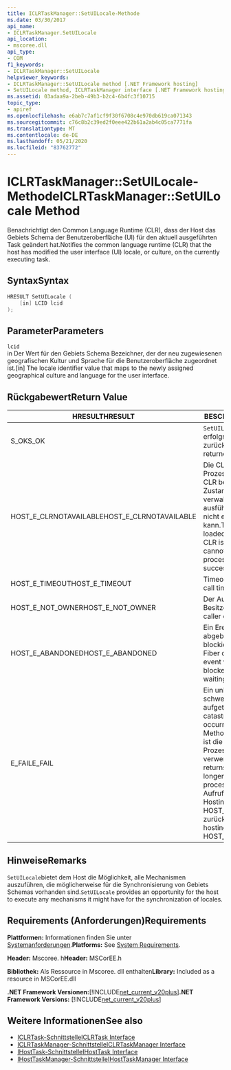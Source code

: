 ```yaml
---
title: ICLRTaskManager::SetUILocale-Methode
ms.date: 03/30/2017
api_name:
- ICLRTaskManager.SetUILocale
api_location:
- mscoree.dll
api_type:
- COM
f1_keywords:
- ICLRTaskManager::SetUILocale
helpviewer_keywords:
- ICLRTaskManager::SetUILocale method [.NET Framework hosting]
- SetUILocale method, ICLRTaskManager interface [.NET Framework hosting]
ms.assetid: 03adaa9a-2beb-49b3-b2c4-6b4fc3f10715
topic_type:
- apiref
ms.openlocfilehash: e6ab7c7af1cf9f30f6708c4e970db619ca071343
ms.sourcegitcommit: c76c8b2c39ed2f0eee422b61a2ab4c05ca7771fa
ms.translationtype: MT
ms.contentlocale: de-DE
ms.lasthandoff: 05/21/2020
ms.locfileid: "83762772"
---
```

# <a name="iclrtaskmanagersetuilocale-method"></a><span data-ttu-id="ad750-102">ICLRTaskManager::SetUILocale-Methode</span><span class="sxs-lookup"><span data-stu-id="ad750-102">ICLRTaskManager::SetUILocale Method</span></span>
<span data-ttu-id="ad750-103">Benachrichtigt den Common Language Runtime (CLR), dass der Host das Gebiets Schema der Benutzeroberfläche (UI) für den aktuell ausgeführten Task geändert hat.</span><span class="sxs-lookup"><span data-stu-id="ad750-103">Notifies the common language runtime (CLR) that the host has modified the user interface (UI) locale, or culture, on the currently executing task.</span></span>  
  
## <a name="syntax"></a><span data-ttu-id="ad750-104">Syntax</span><span class="sxs-lookup"><span data-stu-id="ad750-104">Syntax</span></span>  
  
```cpp  
HRESULT SetUILocale (  
    [in] LCID lcid  
);  
```  
  
## <a name="parameters"></a><span data-ttu-id="ad750-105">Parameter</span><span class="sxs-lookup"><span data-stu-id="ad750-105">Parameters</span></span>  
 `lcid`  
 <span data-ttu-id="ad750-106">in Der Wert für den Gebiets Schema Bezeichner, der der neu zugewiesenen geografischen Kultur und Sprache für die Benutzeroberfläche zugeordnet ist.</span><span class="sxs-lookup"><span data-stu-id="ad750-106">[in] The locale identifier value that maps to the newly assigned geographical culture and language for the user interface.</span></span>  
  
## <a name="return-value"></a><span data-ttu-id="ad750-107">Rückgabewert</span><span class="sxs-lookup"><span data-stu-id="ad750-107">Return Value</span></span>  
  
|<span data-ttu-id="ad750-108">HRESULT</span><span class="sxs-lookup"><span data-stu-id="ad750-108">HRESULT</span></span>|<span data-ttu-id="ad750-109">BESCHREIBUNG</span><span class="sxs-lookup"><span data-stu-id="ad750-109">Description</span></span>|  
|-------------|-----------------|  
|<span data-ttu-id="ad750-110">S_OK</span><span class="sxs-lookup"><span data-stu-id="ad750-110">S_OK</span></span>|<span data-ttu-id="ad750-111">`SetUILocale`wurde erfolgreich zurückgegeben.</span><span class="sxs-lookup"><span data-stu-id="ad750-111">`SetUILocale` returned successfully.</span></span>|  
|<span data-ttu-id="ad750-112">HOST_E_CLRNOTAVAILABLE</span><span class="sxs-lookup"><span data-stu-id="ad750-112">HOST_E_CLRNOTAVAILABLE</span></span>|<span data-ttu-id="ad750-113">Die CLR wurde nicht in einen Prozess geladen, oder die CLR befindet sich in einem Zustand, in dem Sie verwalteten Code nicht ausführen oder den-Befehl nicht erfolgreich verarbeiten kann.</span><span class="sxs-lookup"><span data-stu-id="ad750-113">The CLR has not been loaded into a process, or the CLR is in a state in which it cannot run managed code or process the call successfully.</span></span>|  
|<span data-ttu-id="ad750-114">HOST_E_TIMEOUT</span><span class="sxs-lookup"><span data-stu-id="ad750-114">HOST_E_TIMEOUT</span></span>|<span data-ttu-id="ad750-115">Timeout des Aufrufes.</span><span class="sxs-lookup"><span data-stu-id="ad750-115">The call timed out.</span></span>|  
|<span data-ttu-id="ad750-116">HOST_E_NOT_OWNER</span><span class="sxs-lookup"><span data-stu-id="ad750-116">HOST_E_NOT_OWNER</span></span>|<span data-ttu-id="ad750-117">Der Aufrufer ist nicht Besitzer der Sperre.</span><span class="sxs-lookup"><span data-stu-id="ad750-117">The caller does not own the lock.</span></span>|  
|<span data-ttu-id="ad750-118">HOST_E_ABANDONED</span><span class="sxs-lookup"><span data-stu-id="ad750-118">HOST_E_ABANDONED</span></span>|<span data-ttu-id="ad750-119">Ein Ereignis wurde abgebrochen, während ein blockierter Thread oder eine Fiber darauf wartete.</span><span class="sxs-lookup"><span data-stu-id="ad750-119">An event was canceled while a blocked thread or fiber was waiting on it.</span></span>|  
|<span data-ttu-id="ad750-120">E_FAIL</span><span class="sxs-lookup"><span data-stu-id="ad750-120">E_FAIL</span></span>|<span data-ttu-id="ad750-121">Ein unbekannter schwerwiegender Fehler ist aufgetreten.</span><span class="sxs-lookup"><span data-stu-id="ad750-121">An unknown catastrophic failure occurred.</span></span> <span data-ttu-id="ad750-122">Wenn eine Methode E_FAIL zurückgibt, ist die CLR innerhalb des Prozesses nicht mehr verwendbar.</span><span class="sxs-lookup"><span data-stu-id="ad750-122">When a method returns E_FAIL, the CLR is no longer usable within the process.</span></span> <span data-ttu-id="ad750-123">Nachfolgende Aufrufe von Hostingmethoden geben HOST_E_CLRNOTAVAILABLE zurück.</span><span class="sxs-lookup"><span data-stu-id="ad750-123">Subsequent calls to hosting methods return HOST_E_CLRNOTAVAILABLE.</span></span>|  
  
## <a name="remarks"></a><span data-ttu-id="ad750-124">Hinweise</span><span class="sxs-lookup"><span data-stu-id="ad750-124">Remarks</span></span>  
 <span data-ttu-id="ad750-125">`SetUILocale`bietet dem Host die Möglichkeit, alle Mechanismen auszuführen, die möglicherweise für die Synchronisierung von Gebiets Schemas vorhanden sind.</span><span class="sxs-lookup"><span data-stu-id="ad750-125">`SetUILocale` provides an opportunity for the host to execute any mechanisms it might have for the synchronization of locales.</span></span>  
  
## <a name="requirements"></a><span data-ttu-id="ad750-126">Requirements (Anforderungen)</span><span class="sxs-lookup"><span data-stu-id="ad750-126">Requirements</span></span>  
 <span data-ttu-id="ad750-127">**Plattformen:** Informationen finden Sie unter [Systemanforderungen](../../get-started/system-requirements.md).</span><span class="sxs-lookup"><span data-stu-id="ad750-127">**Platforms:** See [System Requirements](../../get-started/system-requirements.md).</span></span>  
  
 <span data-ttu-id="ad750-128">**Header:** Mscoree. h</span><span class="sxs-lookup"><span data-stu-id="ad750-128">**Header:** MSCorEE.h</span></span>  
  
 <span data-ttu-id="ad750-129">**Bibliothek:** Als Ressource in Mscoree. dll enthalten</span><span class="sxs-lookup"><span data-stu-id="ad750-129">**Library:** Included as a resource in MSCorEE.dll</span></span>  
  
 <span data-ttu-id="ad750-130">**.NET Framework Versionen:**[!INCLUDE[net_current_v20plus](../../../../includes/net-current-v20plus-md.md)]</span><span class="sxs-lookup"><span data-stu-id="ad750-130">**.NET Framework Versions:** [!INCLUDE[net_current_v20plus](../../../../includes/net-current-v20plus-md.md)]</span></span>  
  
## <a name="see-also"></a><span data-ttu-id="ad750-131">Weitere Informationen</span><span class="sxs-lookup"><span data-stu-id="ad750-131">See also</span></span>

- [<span data-ttu-id="ad750-132">ICLRTask-Schnittstelle</span><span class="sxs-lookup"><span data-stu-id="ad750-132">ICLRTask Interface</span></span>](iclrtask-interface.md)
- [<span data-ttu-id="ad750-133">ICLRTaskManager-Schnittstelle</span><span class="sxs-lookup"><span data-stu-id="ad750-133">ICLRTaskManager Interface</span></span>](iclrtaskmanager-interface.md)
- [<span data-ttu-id="ad750-134">IHostTask-Schnittstelle</span><span class="sxs-lookup"><span data-stu-id="ad750-134">IHostTask Interface</span></span>](ihosttask-interface.md)
- [<span data-ttu-id="ad750-135">IHostTaskManager-Schnittstelle</span><span class="sxs-lookup"><span data-stu-id="ad750-135">IHostTaskManager Interface</span></span>](ihosttaskmanager-interface.md)
